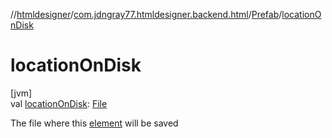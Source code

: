 //[htmldesigner](../../../index.md)/[com.jdngray77.htmldesigner.backend.html](../index.md)/[Prefab](index.md)/[locationOnDisk](location-on-disk.md)

# locationOnDisk

[jvm]\
val [locationOnDisk](location-on-disk.md): [File](https://docs.oracle.com/javase/8/docs/api/java/io/File.html)

The file where this [element](element.md) will be saved
